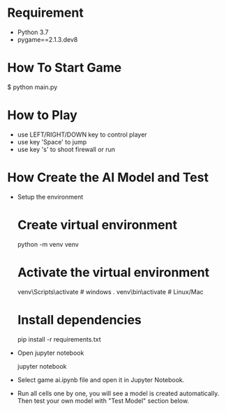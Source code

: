 # Requirement
* Python 3.7
* pygame==2.1.3.dev8

# How To Start Game
$ python main.py

# How to Play
* use LEFT/RIGHT/DOWN key to control player
* use key 'Space' to jump
* use key 's' to shoot firewall or run

# How Create the AI Model and Test

* Setup the environment

    # Create virtual environment
    python -m venv venv

    # Activate the virtual environment
    venv\Scripts\activate  # windows
    . venv\bin\activate    # Linux/Mac

    # Install dependencies
    pip install -r requirements.txt

* Open jupyter notebook

    jupyter notebook

* Select game ai.ipynb file and open it in Jupyter Notebook.
* Run all cells one by one, you will see a model is created automatically. Then test your own model with "Test Model" section below.
